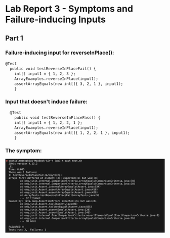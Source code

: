 # Lab Report 3 - Symptoms and Failure-inducing Inputs
## Part 1
### Failure-inducing input for reverseInPlace():
```
@Test
  public void testReverseInPlaceFail() {
    int[] input1 = { 1, 2, 3 };
    ArrayExamples.reverseInPlace(input1);
    assertArrayEquals(new int[]{ 3, 2, 1 }, input1);
	}
```
### Input that doesn't induce failure:
```
  @Test 
	public void testReverseInPlacePass() {
    int[] input1 = { 1, 2, 2, 1 };
    ArrayExamples.reverseInPlace(input1);
    assertArrayEquals(new int[]{ 1, 2, 2, 1 }, input1);
	}
```
### The symptom:
![Image](reversesymptom.png)
